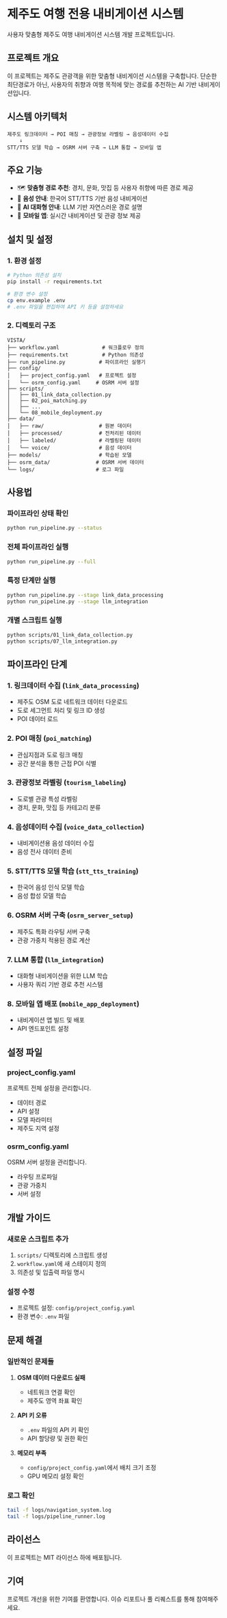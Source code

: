 # 제주도 여행 전용 내비게이션 시스템

사용자 맞춤형 제주도 여행 내비게이션 시스템 개발 프로젝트입니다.

## 프로젝트 개요

이 프로젝트는 제주도 관광객을 위한 맞춤형 내비게이션 시스템을 구축합니다. 단순한 최단경로가 아닌, 사용자의 취향과 여행 목적에 맞는 경로를 추천하는 AI 기반 내비게이션입니다.

## 시스템 아키텍처

```
제주도 링크데이터 → POI 매칭 → 관광정보 라벨링 → 음성데이터 수집 
    ↓
STT/TTS 모델 학습 → OSRM 서버 구축 → LLM 통합 → 모바일 앱
```

## 주요 기능

- 🗺️ **맞춤형 경로 추천**: 경치, 문화, 맛집 등 사용자 취향에 따른 경로 제공
- 🎤 **음성 안내**: 한국어 STT/TTS 기반 음성 내비게이션
- 🤖 **AI 대화형 안내**: LLM 기반 자연스러운 경로 설명
- 📱 **모바일 앱**: 실시간 내비게이션 및 관광 정보 제공

## 설치 및 설정

### 1. 환경 설정

```bash
# Python 의존성 설치
pip install -r requirements.txt

# 환경 변수 설정
cp env.example .env
# .env 파일을 편집하여 API 키 등을 설정하세요
```

### 2. 디렉토리 구조

```
VISTA/
├── workflow.yaml              # 워크플로우 정의
├── requirements.txt           # Python 의존성
├── run_pipeline.py           # 파이프라인 실행기
├── config/
│   ├── project_config.yaml   # 프로젝트 설정
│   └── osrm_config.yaml     # OSRM 서버 설정
├── scripts/
│   ├── 01_link_data_collection.py
│   ├── 02_poi_matching.py
│   ├── ...
│   └── 08_mobile_deployment.py
├── data/
│   ├── raw/                  # 원본 데이터
│   ├── processed/            # 전처리된 데이터
│   ├── labeled/              # 라벨링된 데이터
│   └── voice/                # 음성 데이터
├── models/                   # 학습된 모델
├── osrm_data/               # OSRM 서버 데이터
└── logs/                    # 로그 파일
```

## 사용법

### 파이프라인 상태 확인
```bash
python run_pipeline.py --status
```

### 전체 파이프라인 실행
```bash
python run_pipeline.py --full
```

### 특정 단계만 실행
```bash
python run_pipeline.py --stage link_data_processing
python run_pipeline.py --stage llm_integration
```

### 개별 스크립트 실행
```bash
python scripts/01_link_data_collection.py
python scripts/07_llm_integration.py
```

## 파이프라인 단계

### 1. 링크데이터 수집 (`link_data_processing`)
- 제주도 OSM 도로 네트워크 데이터 다운로드
- 도로 세그먼트 처리 및 링크 ID 생성
- POI 데이터 로드

### 2. POI 매칭 (`poi_matching`)
- 관심지점과 도로 링크 매칭
- 공간 분석을 통한 근접 POI 식별

### 3. 관광정보 라벨링 (`tourism_labeling`)
- 도로별 관광 특성 라벨링
- 경치, 문화, 맛집 등 카테고리 분류

### 4. 음성데이터 수집 (`voice_data_collection`)
- 내비게이션용 음성 데이터 수집
- 음성 전사 데이터 준비

### 5. STT/TTS 모델 학습 (`stt_tts_training`)
- 한국어 음성 인식 모델 학습
- 음성 합성 모델 학습

### 6. OSRM 서버 구축 (`osrm_server_setup`)
- 제주도 특화 라우팅 서버 구축
- 관광 가중치 적용된 경로 계산

### 7. LLM 통합 (`llm_integration`)
- 대화형 내비게이션을 위한 LLM 학습
- 사용자 쿼리 기반 경로 추천 시스템

### 8. 모바일 앱 배포 (`mobile_app_deployment`)
- 내비게이션 앱 빌드 및 배포
- API 엔드포인트 설정

## 설정 파일

### project_config.yaml
프로젝트 전체 설정을 관리합니다.
- 데이터 경로
- API 설정
- 모델 파라미터
- 제주도 지역 설정

### osrm_config.yaml
OSRM 서버 설정을 관리합니다.
- 라우팅 프로파일
- 관광 가중치
- 서버 설정

## 개발 가이드

### 새로운 스크립트 추가
1. `scripts/` 디렉토리에 스크립트 생성
2. `workflow.yaml`에 새 스테이지 정의
3. 의존성 및 입출력 파일 명시

### 설정 수정
- 프로젝트 설정: `config/project_config.yaml`
- 환경 변수: `.env` 파일

## 문제 해결

### 일반적인 문제들

1. **OSM 데이터 다운로드 실패**
   - 네트워크 연결 확인
   - 제주도 영역 좌표 확인

2. **API 키 오류**
   - `.env` 파일의 API 키 확인
   - API 할당량 및 권한 확인

3. **메모리 부족**
   - `config/project_config.yaml`에서 배치 크기 조정
   - GPU 메모리 설정 확인

### 로그 확인
```bash
tail -f logs/navigation_system.log
tail -f logs/pipeline_runner.log
```

## 라이선스

이 프로젝트는 MIT 라이선스 하에 배포됩니다.

## 기여

프로젝트 개선을 위한 기여를 환영합니다. 
이슈 리포트나 풀 리퀘스트를 통해 참여해주세요. 